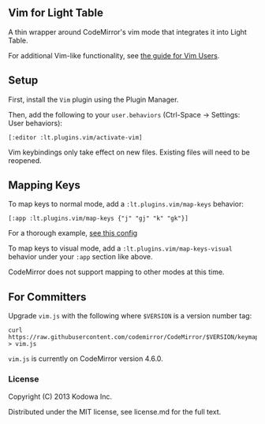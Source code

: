 ## Vim for Light Table

A thin wrapper around CodeMirror's vim mode that integrates it into Light Table.

For additional Vim-like functionality, see [the guide for Vim Users](https://github.com/LightTable/LightTable/wiki/For-Vim-Users).

## Setup

First, install the `Vim` plugin using the Plugin Manager.

Then, add the following to your `user.behaviors` (Ctrl-Space -> Settings: User behaviors):

    [:editor :lt.plugins.vim/activate-vim]

Vim keybindings only take effect on new files. Existing files will need to be reopened.

## Mapping Keys

To map keys to normal mode, add a `:lt.plugins.vim/map-keys` behavior:

```clojurescript
[:app :lt.plugins.vim/map-keys {"j" "gj" "k" "gk"}]
```

For a thorough example, [see this config](https://github.com/cldwalker/ltfiles/blob/bf5ce36188219622796b794f7dcf7be4d255dd36/settings/user.behaviors#L9-L120)

To map keys to visual mode, add a `:lt.plugins.vim/map-keys-visual` behavior under your `:app` section like above.

CodeMirror does not support mapping to other modes at this time.


## For Committers

Upgrade `vim.js` with the following where `$VERSION` is a version number tag:

    curl https://raw.githubusercontent.com/codemirror/CodeMirror/$VERSION/keymap/vim.js > vim.js

`vim.js` is currently on CodeMirror version 4.6.0.

### License

Copyright (C) 2013 Kodowa Inc.

Distributed under the MIT license, see license.md for the full text.
